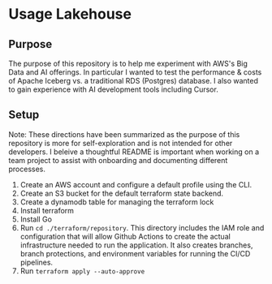 # Usage Lakehouse

## Purpose
The purpose of this repository is to help me experiment with AWS's Big Data and AI offerings.  In particular I wanted to test the performance & costs of Apache Iceberg vs. a traditional RDS (Postgres) database.  I also wanted to gain experience with AI development tools including Cursor.  

## Setup

Note: These directions have been summarized as the purpose of this repository is more for self-exploration and is not intended for other developers.  I beleive a thoughtful README is important when working on a team project to assist with onboarding and documenting different processes.

1. Create an AWS account and configure a default profile using the CLI.
2. Create an S3 bucket for the default terraform state backend.
3. Create a dynamodb table for managing the terraform lock
2. Install terraform
3. Install Go
4. Run `cd ./terraform/repository`.  This directory includes the IAM role and configuration that will allow Github Actions to create the actual infrastructure needed to run the application.  It also creates branches, branch protections, and environment variables for running the CI/CD pipelines.
5. Run `terraform apply --auto-approve`